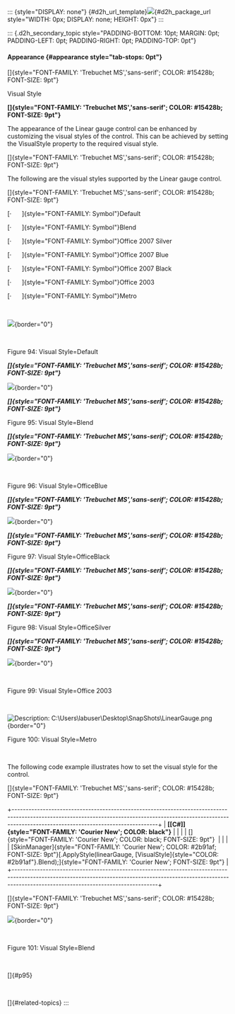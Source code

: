 ::: {style="DISPLAY: none"}
[](ms-xhelp:///?Id=d2h_url_template){#d2h_url_template}![](!package_url!){#d2h_package_url style="WIDTH: 0px; DISPLAY: none; HEIGHT: 0px"}
:::

::: {.d2h_secondary_topic style="PADDING-BOTTOM: 10pt; MARGIN: 0pt; PADDING-LEFT: 0pt; PADDING-RIGHT: 0pt; PADDING-TOP: 0pt"}
#### Appearance {#appearance style="tab-stops: 0pt"}

[]{style="FONT-FAMILY: 'Trebuchet MS','sans-serif'; COLOR: #15428b; FONT-SIZE: 9pt"} 

Visual Style

**[]{style="FONT-FAMILY: 'Trebuchet MS','sans-serif'; COLOR: #15428b; FONT-SIZE: 9pt"}** 

The appearance of the Linear gauge control can be enhanced by customizing the visual styles of the control. This can be achieved by setting the VisualStyle property to the required visual style.

[]{style="FONT-FAMILY: 'Trebuchet MS','sans-serif'; COLOR: #15428b; FONT-SIZE: 9pt"} 

The following are the visual styles supported by the Linear gauge control.

[]{style="FONT-FAMILY: 'Trebuchet MS','sans-serif'; COLOR: #15428b; FONT-SIZE: 9pt"} 

[·      ]{style="FONT-FAMILY: Symbol"}Default

[·      ]{style="FONT-FAMILY: Symbol"}Blend

[·      ]{style="FONT-FAMILY: Symbol"}Office 2007 Silver

[·      ]{style="FONT-FAMILY: Symbol"}Office 2007 Blue

[·      ]{style="FONT-FAMILY: Symbol"}Office 2007 Black

[·      ]{style="FONT-FAMILY: Symbol"}Office 2003

[·      ]{style="FONT-FAMILY: Symbol"}Metro

 

![](ImagesExt/image60_97.jpg){border="0"}

 

Figure 94: Visual Style=Default

***[]{style="FONT-FAMILY: 'Trebuchet MS','sans-serif'; COLOR: #15428b; FONT-SIZE: 9pt"}*** 

![](ImagesExt/image60_98.jpg){border="0"}

***[]{style="FONT-FAMILY: 'Trebuchet MS','sans-serif'; COLOR: #15428b; FONT-SIZE: 9pt"}*** 

Figure 95: Visual Style=Blend

***[]{style="FONT-FAMILY: 'Trebuchet MS','sans-serif'; COLOR: #15428b; FONT-SIZE: 9pt"}*** 

![](ImagesExt/image60_99.jpg){border="0"}

 

Figure 96: Visual Style=OfficeBlue

***[]{style="FONT-FAMILY: 'Trebuchet MS','sans-serif'; COLOR: #15428b; FONT-SIZE: 9pt"}*** 

![](ImagesExt/image60_100.jpg){border="0"}

***[]{style="FONT-FAMILY: 'Trebuchet MS','sans-serif'; COLOR: #15428b; FONT-SIZE: 9pt"}*** 

Figure 97: Visual Style=OfficeBlack

***[]{style="FONT-FAMILY: 'Trebuchet MS','sans-serif'; COLOR: #15428b; FONT-SIZE: 9pt"}*** 

![](ImagesExt/image60_101.jpg){border="0"}

***[]{style="FONT-FAMILY: 'Trebuchet MS','sans-serif'; COLOR: #15428b; FONT-SIZE: 9pt"}*** 

Figure 98: Visual Style=OfficeSilver

***[]{style="FONT-FAMILY: 'Trebuchet MS','sans-serif'; COLOR: #15428b; FONT-SIZE: 9pt"}*** 

![](ImagesExt/image60_102.jpg){border="0"}

 

Figure 99: Visual Style=Office 2003

 

![Description: C:\\Users\\labuser\\Desktop\\SnapShots\\LinearGauge.png](ImagesExt/image60_103.jpg){border="0"}

Figure 100: Visual Style=Metro

 

The following code example illustrates how to set the visual style for the control.

[]{style="FONT-FAMILY: 'Trebuchet MS','sans-serif'; COLOR: #15428b; FONT-SIZE: 9pt"} 

+---------------------------------------------------------------------------------------------------------------------------------------------------------------------------------------------------------------+
| **[\[C#\]]{style="FONT-FAMILY: 'Courier New'; COLOR: black"}**                                                                                                                                                |
|                                                                                                                                                                                                               |
| []{style="FONT-FAMILY: 'Courier New'; COLOR: black; FONT-SIZE: 9pt"}                                                                                                                                          |
|                                                                                                                                                                                                               |
| [SkinManager]{style="FONT-FAMILY: 'Courier New'; COLOR: #2b91af; FONT-SIZE: 9pt"}[.ApplyStyle(linearGauge, [VisualStyle]{style="COLOR: #2b91af"}.Blend);]{style="FONT-FAMILY: 'Courier New'; FONT-SIZE: 9pt"} |
+---------------------------------------------------------------------------------------------------------------------------------------------------------------------------------------------------------------+

[]{style="FONT-FAMILY: 'Trebuchet MS','sans-serif'; COLOR: #15428b; FONT-SIZE: 9pt"} 

![](ImagesExt/image60_98.jpg){border="0"}

 

Figure 101: Visual Style=Blend

 

[]{#p95} 

 

[]{#related-topics}
:::
